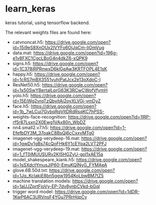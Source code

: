 # learn_keras
keras tutorial, using tensorflow backend.

The relevant weights files are found here:  
+ catvnoncat.h5: https://drive.google.com/open?id=15i9eS8XnOUx2IVYFo6OjJqCm-liOmVug  
+ data.mat: https://drive.google.com/open?id=196g-e1v8FXC1CgcLBoG4n4dkZ6-xQPK9  
+ signs.h5: https://drive.google.com/open?id=1C378iRPRnwxD6klGeAw3KRTFOPL4E1sK  
+ happy.h5: https://drive.google.com/open?id=1cRS7mBX3551vuhiPatJcx2e13oXdoC-l  
+ ResNet50.h5: https://drive.google.com/open?id=1x50SwYBertaILprG63K3RCwCWofVfymH  
+ yolo.h5: https://drive.google.com/open?id=15EiWg2vrqTzQbyitAi2oyXLVGj-ymDyZ  
+ face.h5: https://drive.google.com/open?id=1b_7wLCui7GybqRqVItDRdRsqKC7hPSS-  
+ weights-face-recognition: https://drive.google.com/open?id=1lRP-rf5r87Lsxn2X0Ewg1VAx80n_WbDZ
+ nn4.small2.v7.h5: https://drive.google.com/open?id=1-EfefbDY3M_37oakC8BsQj6cCxxyMTg0
+ imagenet-vgg-verydeep-16.mat: https://drive.google.com/open?id=1gwDy1gBs74cQoFHk6Y1cEYpa2LVT2PFJ
+ imagenet-vgg-verydeep-19.mat: https://drive.google.com/open?id=1_fT0iMUUSURv2KI5HGZyU-gol1xAE15a
+ model_shakespeare_kiank.h5: https://drive.google.com/open?id=1sSXdctYmusJiP60-EmuKQINyG_FYMAeA
+ glove.6B.50d.txt: https://drive.google.com/open?id=1Jq_KcIakiE8bn5ggw1954KoLbwBM7tZ5
+ machine translation models: https://drive.google.com/open?id=1aUJZprtFjoVy-EP-7dv8ynbCVkd-bGqI
+ trigger word model: https://drive.google.com/open?id=1dDR-1KwP6AC3URVnsF4YGu7PRrHjjpCy
